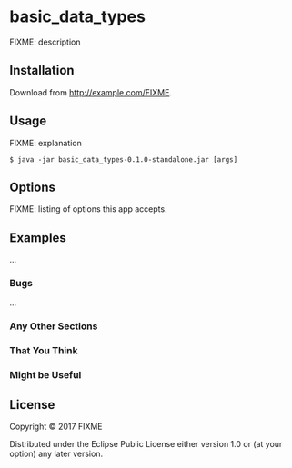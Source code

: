 # basic_data_types

FIXME: description

## Installation

Download from http://example.com/FIXME.

## Usage

FIXME: explanation

    $ java -jar basic_data_types-0.1.0-standalone.jar [args]

## Options

FIXME: listing of options this app accepts.

## Examples

...

### Bugs

...

### Any Other Sections
### That You Think
### Might be Useful

## License

Copyright © 2017 FIXME

Distributed under the Eclipse Public License either version 1.0 or (at
your option) any later version.

